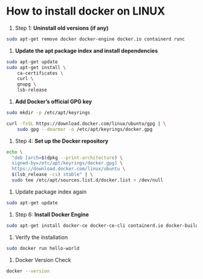 # How to install docker on LINUX

1. Step 1: **Uninstall old versions (if any)**

```bash
sudo apt-get remove docker docker-engine docker.io containerd runc
```

1.  **Update the apt package index and install dependencies**

```bash
sudo apt-get update
sudo apt-get install \
    ca-certificates \
    curl \
    gnupg \
    lsb-release
```

1.  **Add Docker’s official GPG key**

```bash
sudo mkdir -p /etc/apt/keyrings

curl -fsSL https://download.docker.com/linux/ubuntu/gpg | \
    sudo gpg --dearmor -o /etc/apt/keyrings/docker.gpg
```

1. Step 4: **Set up the Docker repository**

```bash
echo \
  "deb [arch=$(dpkg --print-architecture) \
  signed-by=/etc/apt/keyrings/docker.gpg] \
  https://download.docker.com/linux/ubuntu \
  $(lsb_release -cs) stable" | \
  sudo tee /etc/apt/sources.list.d/docker.list > /dev/null
```

1. Update package index again

```bash
sudo apt-get update
```

1. Step 6: **Install Docker Engine**

```bash
sudo apt-get install docker-ce docker-ce-cli containerd.io docker-buildx-plugin docker-compose-plugin
```

1. Verify the installation

```bash
sudo docker run hello-world
```

1. Docker Version Check

```bash
docker --version
```